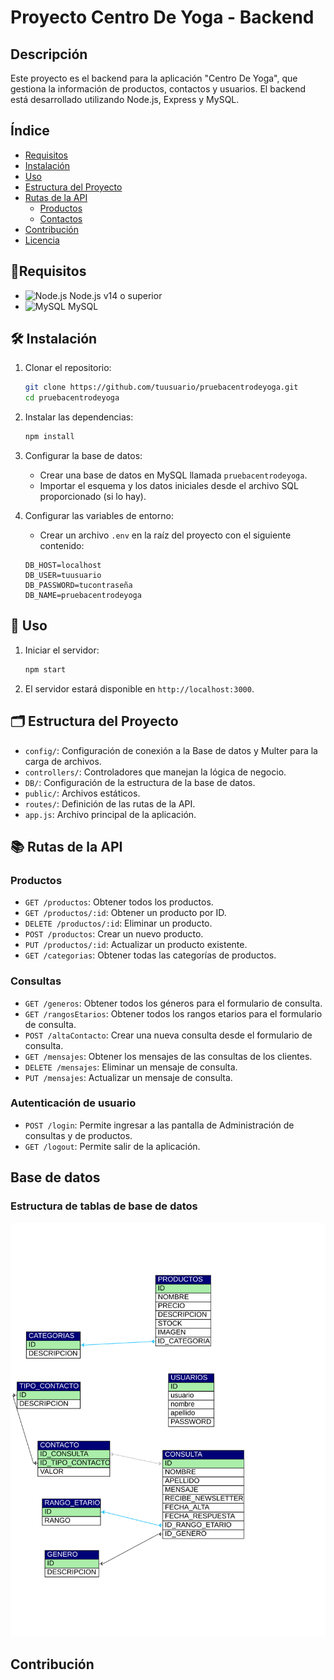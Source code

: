 # Proyecto Centro De Yoga - Backend

## Descripción

Este proyecto es el backend para la aplicación "Centro De Yoga", que gestiona la información de productos, contactos y usuarios. El backend está desarrollado utilizando Node.js, Express y MySQL.

## Índice

- [Requisitos](#requisitos)
- [Instalación](#instalación)
- [Uso](#uso)
- [Estructura del Proyecto](#estructura-del-proyecto)
- [Rutas de la API](#rutas-de-la-api)
  - [Productos](#productos)
  - [Contactos](#contactos)
- [Contribución](#contribución)
- [Licencia](#licencia)

## 🚀Requisitos

- ![Node.js](https://img.shields.io/badge/Node.js-14%2B-green) Node.js v14 o superior
- ![MySQL](https://img.shields.io/badge/MySQL-5.7%2B-blue) MySQL

## 🛠 Instalación

1. Clonar el repositorio:

    ```bash
    git clone https://github.com/tuusuario/pruebacentrodeyoga.git
    cd pruebacentrodeyoga
    ```

2. Instalar las dependencias:

    ```bash
    npm install
    ```

3. Configurar la base de datos:

   - Crear una base de datos en MySQL llamada `pruebacentrodeyoga`.
   - Importar el esquema y los datos iniciales desde el archivo SQL proporcionado (si lo hay).

4. Configurar las variables de entorno:

   - Crear un archivo `.env` en la raíz del proyecto con el siguiente contenido:

    ```env
    DB_HOST=localhost
    DB_USER=tuusuario
    DB_PASSWORD=tucontraseña
    DB_NAME=pruebacentrodeyoga
    ```

## 🚀 Uso

1. Iniciar el servidor:

    ```bash
    npm start
    ```

2. El servidor estará disponible en `http://localhost:3000`.

## 🗂 Estructura del Proyecto

- `config/`: Configuración de conexión a la Base de datos y Multer para la carga de archivos.
- `controllers/`: Controladores que manejan la lógica de negocio.
- `DB/`: Configuración de la estructura de la base de datos.
- `public/`: Archivos estáticos.
- `routes/`: Definición de las rutas de la API.
- `app.js`: Archivo principal de la aplicación.

## 📚 Rutas de la API

### Productos

- `GET /productos`: Obtener todos los productos.
- `GET /productos/:id`: Obtener un producto por ID.
- `DELETE /productos/:id`: Eliminar un producto.
- `POST /productos`: Crear un nuevo producto.
- `PUT /productos/:id`: Actualizar un producto existente.
- `GET /categorias`: Obtener todas las categorías de productos.

### Consultas

- `GET /generos`: Obtener todos los géneros para el formulario de consulta.
- `GET /rangosEtarios`: Obtener todos los rangos etarios para el formulario de consulta.
- `POST /altaContacto`: Crear una nueva consulta desde el formulario de consulta.
- `GET /mensajes`: Obtener los mensajes de las consultas de los clientes.
- `DELETE /mensajes`: Eliminar un mensaje de consulta.
- `PUT /mensajes`: Actualizar un mensaje de consulta.

### Autenticación de usuario

- `POST /login`: Permite ingresar a las pantalla de Administración de consultas y de productos.
- `GET /logout`: Permite salir de la aplicación.

## Base de datos

### Estructura de tablas de base de datos

![Estructura de tablas](/DB/yoga.svg)


## Contribución




